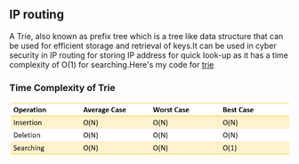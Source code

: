 ## IP routing

A Trie, also known as prefix tree which is a tree like data structure that can be used for efficient storage and retrieval of keys.It can be used in cyber security in IP routing for storing IP address for quick look-up as it has a time complexity of O(1) for searching.Here's my code for [trie](../codes/trie.cpp)

### Time Complexity of Trie

![trie](../images/trie.png)
